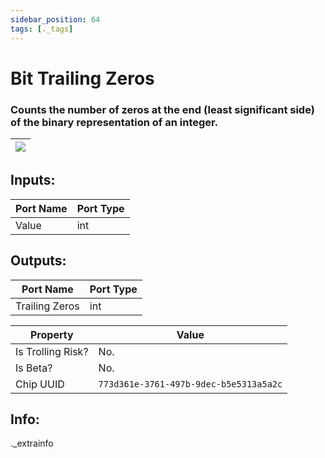 ```yaml
---
sidebar_position: 64
tags: [._tags]
---
```


# Bit Trailing Zeros


### Counts the number of zeros at the end (least significant side) of the binary representation of an integer.

| ![](https://images-ext-2.discordapp.net/external/MPmIaQzlEPmgGWlgi-WxBBXt0Bjv_zWPkg1y1f_sy3s/https/www.recroomcircuits.com/image/circuit/absolute-value?width=206&height=108) |
|-----|

## Inputs:
| Port Name | Port Type |
|-----------|-----------|
| Value | int |

## Outputs:
| Port Name | Port Type |
|-----------|-----------|
| Trailing Zeros | int | 

| Property  | Value |
|-------------------|-----------|
| Is Trolling Risk? | No. |
| Is Beta? | No. |
| Chip UUID | `773d361e-3761-497b-9dec-b5e5313a5a2c` |

## Info:
._extrainfo